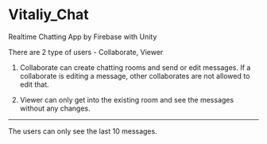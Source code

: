 # Vitaliy_Chat

Realtime Chatting App by Firebase with Unity

There are 2 type of users - Collaborate, Viewer

1. Collaborate can create chatting rooms and send or edit messages.
If a collaborate is editing a message, other collaborates are not allowed to edit that.

2. Viewer can only get into the existing room and see the messages without any changes.

**************************************************

The users can only see the last 10 messages.
